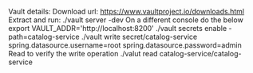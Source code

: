 Vault details:
Download url: https://www.vaultproject.io/downloads.html
Extract and run: ./vault server -dev
On a different console do the below
    export VAULT_ADDR='http://localhost:8200'
    ./vault secrets enable -path=catalog-service
    ./vault write secret/catalog-service spring.datasource.username=root spring.datasource.password=admin
Read to verify the write operation
    ./valut read catalog-service/catalog-service